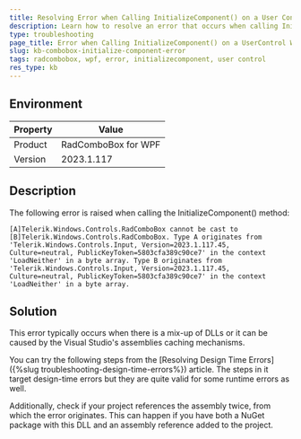 ```yaml
---
title: Resolving Error when Calling InitializeComponent() on a User Control
description: Learn how to resolve an error that occurs when calling InitializeComponent on a user control in RadComboBox for WPF.
type: troubleshooting
page_title: Error when Calling InitializeComponent() on a UserControl With RadComboBox
slug: kb-combobox-initialize-component-error
tags: radcombobox, wpf, error, initializecomponent, user control
res_type: kb
---
```


## Environment

| Property | Value |
| --- | --- |
| Product | RadComboBox for WPF |
| Version | 2023.1.117 |

## Description

The following error is raised when calling the InitializeComponent() method:

```plaintext
[A]Telerik.Windows.Controls.RadComboBox cannot be cast to [B]Telerik.Windows.Controls.RadComboBox. Type A originates from 'Telerik.Windows.Controls.Input, Version=2023.1.117.45, Culture=neutral, PublicKeyToken=5803cfa389c90ce7' in the context 'LoadNeither' in a byte array. Type B originates from 'Telerik.Windows.Controls.Input, Version=2023.1.117.45, Culture=neutral, PublicKeyToken=5803cfa389c90ce7' in the context 'LoadNeither' in a byte array.
```

## Solution

This error typically occurs when there is a mix-up of DLLs or it can be caused by the Visual Studio's assemblies caching mechanisms. 

You can try the following steps from the [Resolving Design Time Errors]({%slug troubleshooting-design-time-errors%}) article. The steps in it target design-time errors but they are quite valid for some runtime errors as well.

Additionally, check if your project references the assembly twice, from which the error originates. This can happen if you have both a NuGet package with this DLL and an assembly reference added to the project.